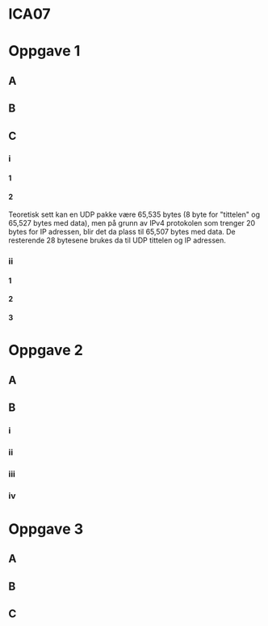 # ICA07

# Oppgave 1

## A

## B

## C
### i
#### 1

#### 2
Teoretisk sett kan en UDP pakke være 65,535 bytes (8 byte for "tittelen" og 65,527 bytes med data), men på grunn av IPv4 protokolen som trenger 20 bytes for IP adressen, blir det da plass til 65,507 bytes med data. De resterende 28 bytesene brukes da til UDP tittelen og IP adressen.

### ii
#### 1

#### 2

#### 3


# Oppgave 2

## A

## B
### i

### ii

### iii

### iv

# Oppgave 3

## A

## B

## C

